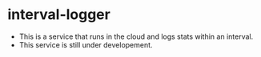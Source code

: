 # interval-logger

- This is a service that runs in the cloud and logs stats within an interval.
- This service is still under developement.
